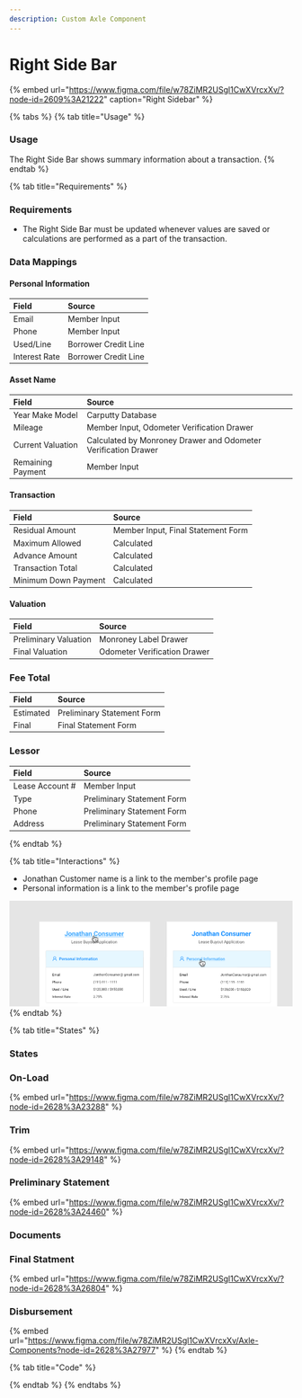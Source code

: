 ```yaml
---
description: Custom Axle Component
---
```


# Right Side Bar

{% embed url="https://www.figma.com/file/w78ZiMR2USgl1CwXVrcxXv/?node-id=2609%3A21222" caption="Right Sidebar" %}



{% tabs %}
{% tab title="Usage" %}
### Usage

The Right Side Bar shows summary information about a transaction.
{% endtab %}

{% tab title="Requirements" %}
### Requirements

* The Right Side Bar must be updated whenever values are saved or calculations are performed as a part of the transaction.

### Data Mappings

#### Personal Information

| Field | Source |
| :--- | :--- |
| Email | Member Input |
| Phone | Member Input |
| Used/Line | Borrower Credit Line |
| Interest Rate | Borrower Credit Line |

#### Asset Name

| Field | Source |
| :--- | :--- |
| Year Make Model | Carputty Database |
| Mileage | Member Input, Odometer Verification Drawer |
| Current Valuation | Calculated by Monroney Drawer and Odometer Verification Drawer |
| Remaining Payment | Member Input |

#### Transaction

| Field | Source |
| :--- | :--- |
| Residual Amount | Member Input, Final Statement Form |
| Maximum Allowed | Calculated |
| Advance Amount | Calculated |
| Transaction Total | Calculated |
| Minimum Down Payment | Calculated |

#### Valuation

| Field | Source |
| :--- | :--- |
| Preliminary Valuation | Monroney Label Drawer |
| Final Valuation | Odometer Verification Drawer |

### Fee Total

| Field | Source |
| :--- | :--- |
| Estimated | Preliminary Statement Form |
| Final | Final Statement Form |

### Lessor

| Field | Source |
| :--- | :--- |
| Lease Account \# | Member Input |
| Type | Preliminary Statement Form |
| Phone | Preliminary Statement Form |
| Address | Preliminary Statement Form |
{% endtab %}

{% tab title="Interactions" %}
* Jonathan Customer name is a link to the member's profile page
* Personal information is a link to the member's profile page

![](../.gitbook/assets/interaction.png)
{% endtab %}

{% tab title="States" %}
### States

### On-Load

{% embed url="https://www.figma.com/file/w78ZiMR2USgl1CwXVrcxXv/?node-id=2628%3A23288" %}

### Trim

{% embed url="https://www.figma.com/file/w78ZiMR2USgl1CwXVrcxXv/?node-id=2628%3A29148" %}

### Preliminary Statement

{% embed url="https://www.figma.com/file/w78ZiMR2USgl1CwXVrcxXv/?node-id=2628%3A24460" %}

### Documents

### Final Statment

{% embed url="https://www.figma.com/file/w78ZiMR2USgl1CwXVrcxXv/?node-id=2628%3A26804" %}

### Disbursement

{% embed url="https://www.figma.com/file/w78ZiMR2USgl1CwXVrcxXv/Axle-Components?node-id=2628%3A27977" %}
{% endtab %}

{% tab title="Code" %}

{% endtab %}
{% endtabs %}









